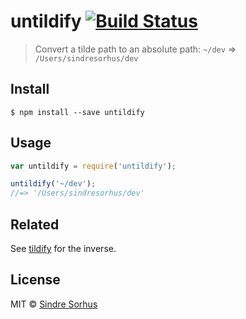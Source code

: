 # untildify [![Build Status](https://travis-ci.org/sindresorhus/untildify.svg?branch=master)](https://travis-ci.org/sindresorhus/untildify)

> Convert a tilde path to an absolute path: `~/dev` => `/Users/sindresorhus/dev`


## Install

```
$ npm install --save untildify
```


## Usage

```js
var untildify = require('untildify');

untildify('~/dev');
//=> '/Users/sindresorhus/dev'
```


## Related

See [tildify](https://github.com/sindresorhus/tildify) for the inverse.


## License

MIT © [Sindre Sorhus](http://sindresorhus.com)

